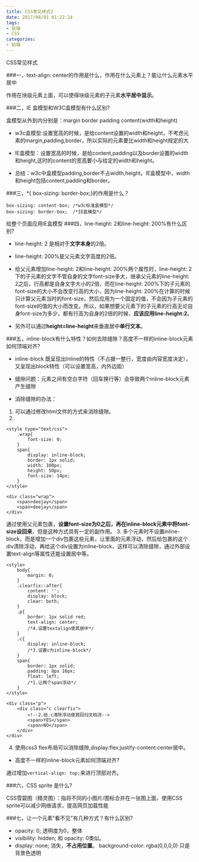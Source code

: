 ```yaml
---
title: CSS常见样式2
date: 2017/08/01 01:22:24
tags: 
- 前端
- CSS
categories: 
- 前端
---
```

CSS常见样式
<!--more-->

###一，text-align: center的作用是什么，作用在什么元素上？能让什么元素水平居中

作用在块级元素上面，可以使得块级元素的子元素**水平居中显示**。



###二，IE 盒模型和W3C盒模型有什么区别?

盒模型从外到内分别是：margin border padding content(width和height)

- w3c盒模型:设置宽高的时候，是给content设置的width和height，不考虑元素的margin,padding,border，所以实际的元素要比width和height规定的大
- IE盒模型：设置宽高的时候，是给content,padding以及border设置的width和height,这时的content的宽高要小与给定的width和height。

- 总结：w3c中盒模型padding,border不占width,height。IE盒模型中，width和height包括content,padding和border。


###三，*{ box-sizing: border-box;}的作用是什么？

```
box-sizing: content-box; /*w3c标准盒模型*/ 
box-sizing: border-box;  /*IE盒模型*/
```
给整个页面应用IE盒模型
###四，line-height: 2和line-height: 200%有什么区别?

- line-height: 2 是相对于**文字本身**的2倍。
- line-height: 200%是父元素文字高度的2倍。
- 给父元素增加line-height: 2和line-height: 200%两个属性时，line-height: 2下的子元素的文字不管自身的文字font-size多大，继承父元素的line-height: 2之后，行高都是自身文字大小的2倍，而在line-height: 200%下的子元素的font-size的大小不会改变行高的大小，因为line-height: 200%在计算的时候只计算父元素当时的font-size，然后应用为一个固定的值，不会因为子元素的font-size的值的大小而改变。所以，如果想要父元素下的子元素的行高无论自身font-size为多少，都有行高为自身的2倍的时候，**应该应用line-height:2**。

- 另外可以通过**height=line-height**来垂直居中**单行文本**。

###五，inline-block有什么特性？如何去除缝隙？高度不一样的inline-block元素如何顶端对齐?

- inline-block 既呈现出Inline的特性（不占据一整行，宽度由内容宽度决定），又呈现出block特性（可以设置宽高，内外边距）

- 缝隙问题：元素之间有空白字符（回车换行等）会导致两个inline-block元素产生缝隙
- 消除缝隙的办法：
1. 可以通过修改html文件的方式来消除缝隙。
2. 
```
<style type="text/css">
    .wrap{
        font-size: 0;
    }
    span{
        display: inline-block;
        border: 1px solid;
        width: 100px;
        height: 50px;
        font-size: 14px;
    }
</style>

<div class="wrap">
    <span>deejay</span>
    <span>deejay</span>
</div>
``` 
通过使用父元素包裹，**设置font-size为0之后，再在inline-block元素中将font-size设回来**，但是这种方式具有一定的副作用。
3. 多个元素时不设置inline-block，而是增加一个div包裹这些元素，让里面的元素浮动，然后给包裹的这个div清除浮动，再给这个div设置为inline-block，这样可以清除缝隙，通过外部设置text-align等属性还能设置居中等。
```
<style>
    body{
        margin: 0;
    }
    .clearfix::after{
        content: '';
        display: block;
        clear: both;
    }
    .p{
        border: 1px solid red;
        text-align: center;
        /*4.设置textalign使其居中*/
    }
    .c{
        display: inline-block;
        /*3.设置c为inline-block*/
    }
    span{
        border: 1px solid;
        padding: 8px 16px;
        float: left;
        /*1.让两个span浮动*/
    }
</style>

<div class="p">
    <div class="c clearfix">
        <!--2.给.c清除浮动使其回归文档流-->
        <span>YES</span>
        <span>NO</span>
    </div>
</div>
```
4. 使用css3 flex布局可以消除缝隙,display:flex;justify-content:center居中。
- 高度不一样的inline-block元素如何顶端对齐?

通过增加`vertical-align: top;`来进行顶部对齐。

###六，CSS sprite 是什么?

CSS雪碧图（精灵图）：指将不同的小图片/图标合并在一张图上面，使用CSS sprite可以减少网络请求，提高网页加载性能

###七，让一个元素"看不见"有几种方式？有什么区别?

- opacity: 0; 透明度为0，整体
- visibility: hidden; 和 opacity: 0类似。
- display: none; 消失，**不占用位置**。
background-color: rgba(0,0,0,0) 只是背景色透明
